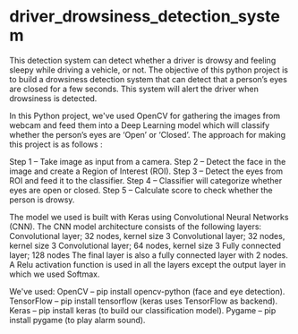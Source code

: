 # driver_drowsiness_detection_system

This detection system can detect whether a driver is drowsy and feeling sleepy while driving a vehicle, or not. The objective of this python project is to build a drowsiness detection system that can detect that a person’s eyes are closed for a few seconds. This system will alert the driver when drowsiness is detected.

In this Python project, we've used OpenCV for gathering the images from webcam and feed them into a Deep Learning model which will classify whether the person’s eyes are ‘Open’ or ‘Closed’. The approach for making this project is as follows :

Step 1 – Take image as input from a camera.
Step 2 – Detect the face in the image and create a Region of Interest (ROI).
Step 3 – Detect the eyes from ROI and feed it to the classifier.
Step 4 – Classifier will categorize whether eyes are open or closed.
Step 5 – Calculate score to check whether the person is drowsy.

The model we used is built with Keras using Convolutional Neural Networks (CNN).
The CNN model architecture consists of the following layers:
Convolutional layer; 32 nodes, kernel size 3
Convolutional layer; 32 nodes, kernel size 3
Convolutional layer; 64 nodes, kernel size 3
Fully connected layer; 128 nodes
The final layer is also a fully connected layer with 2 nodes. A Relu activation function is used in all the layers except the output layer in which we used Softmax.

We've used:
OpenCV – pip install opencv-python (face and eye detection).
TensorFlow – pip install tensorflow (keras uses TensorFlow as backend).
Keras – pip install keras (to build our classification model).
Pygame – pip install pygame (to play alarm sound).
